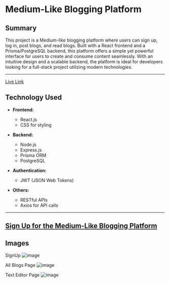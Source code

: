 # **Medium-Like Blogging Platform**

## **Summary**

This project is a Medium-like blogging platform where users can sign up, log in, post blogs, and read blogs. Built with a React frontend and a Prisma/PostgreSQL backend, this platform offers a simple yet powerful interface for users to create and consume content seamlessly. With an intuitive design and a scalable backend, the platform is ideal for developers looking for a full-stack project utilizing modern technologies.

---

[Live Link](https://mediumblog-jtjcpvpn6-ayush-chandras-projects-46d270ba.vercel.app/signup)


## **Technology Used**

- **Frontend:**  
  - React.js  
  - CSS for styling

- **Backend:**  
  - Node.js  
  - Express.js  
  - Prisma ORM  
  - PostgreSQL

- **Authentication:**  
  - JWT (JSON Web Tokens)

- **Others:**  
  - RESTful APIs  
  - Axios for API calls

---
## [Sign Up for the Medium-Like Blogging Platform](https://mediumblog-jtjcpvpn6-ayush-chandras-projects-46d270ba.vercel.app/signup)
 

## Images
SignUp
![image](https://github.com/user-attachments/assets/71151f66-1b71-4778-9d0e-88a0bf6a25f9)

All Blogs Page
![image](https://github.com/user-attachments/assets/8aee13a6-a6c4-4f13-b52e-e7f4e6d35904)

Text Editor Page
![image](https://github.com/user-attachments/assets/551bd49c-c622-4b92-a8b0-722581af48e0)


